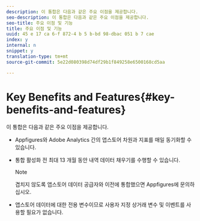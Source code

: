 ```yaml
---
description: 이 통합은 다음과 같은 주요 이점을 제공합니다.
seo-description: 이 통합은 다음과 같은 주요 이점을 제공합니다.
seo-title: 주요 이점 및 기능
title: 주요 이점 및 기능
uuid: 45 e 17 ca 6-f 872-4 b 5 b-bd 98-dbac 051 b 7 cae
index: y
internal: n
snippet: y
translation-type: tm+mt
source-git-commit: 5e22d080398d74df29b1f849258e6500168cd5aa

---
```



# Key Benefits and Features{#key-benefits-and-features}

이 통합은 다음과 같은 주요 이점을 제공합니다.

* Appfigures와 Adobe Analytics 간의 앱스토어 차원과 지표를 매일 동기화할 수 있습니다.
* 통합 활성화 전 최대 13 개월 동안 내역 데이터 채우기를 수행할 수 있습니다.

   >[!NOTE]
   >
   >겹치지 않도록 앱스토어 데이터 공급자와 이전에 통합했으면 Appfigures에 문의하십시오.

* 앱스토어 데이터에 대한 전용 변수이므로 사용자 지정 상거래 변수 및 이벤트를 사용할 필요가 없습니다.

